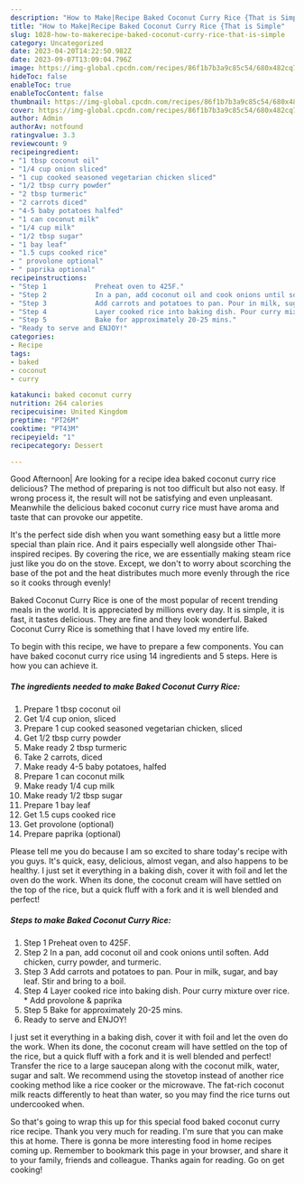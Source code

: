 ```yaml
---
description: "How to Make|Recipe Baked Coconut Curry Rice {That is Simple"
title: "How to Make|Recipe Baked Coconut Curry Rice {That is Simple"
slug: 1028-how-to-makerecipe-baked-coconut-curry-rice-that-is-simple
category: Uncategorized
date: 2023-04-20T14:22:50.982Z
date: 2023-09-07T13:09:04.796Z
image: https://img-global.cpcdn.com/recipes/86f1b7b3a9c85c54/680x482cq70/baked-coconut-curry-rice-recipe-main-photo.jpg
hideToc: false
enableToc: true
enableTocContent: false
thumbnail: https://img-global.cpcdn.com/recipes/86f1b7b3a9c85c54/680x482cq70/baked-coconut-curry-rice-recipe-main-photo.jpg
cover: https://img-global.cpcdn.com/recipes/86f1b7b3a9c85c54/680x482cq70/baked-coconut-curry-rice-recipe-main-photo.jpg
author: Admin
authorAv: notfound
ratingvalue: 3.3
reviewcount: 9
recipeingredient:
- "1 tbsp coconut oil"
- "1/4 cup onion sliced"
- "1 cup cooked seasoned vegetarian chicken sliced"
- "1/2 tbsp curry powder"
- "2 tbsp turmeric"
- "2 carrots diced"
- "4-5 baby potatoes halfed"
- "1 can coconut milk"
- "1/4 cup milk"
- "1/2 tbsp sugar"
- "1 bay leaf"
- "1.5 cups cooked rice"
- " provolone optional"
- " paprika optional"
recipeinstructions:
- "Step 1            Preheat oven to 425F."
- "Step 2            In a pan, add coconut oil and cook onions until soften. Add chicken, curry powder, and turmeric."
- "Step 3            Add carrots and potatoes to pan. Pour in milk, sugar, and bay leaf. Stir and bring to a boil."
- "Step 4            Layer cooked rice into baking dish. Pour curry mixture over rice. * Add provolone &amp; paprika"
- "Step 5            Bake for approximately 20-25 mins."
- "Ready to serve and ENJOY!"
categories:
- Recipe
tags:
- baked
- coconut
- curry

katakunci: baked coconut curry 
nutrition: 264 calories
recipecuisine: United Kingdom
preptime: "PT26M"
cooktime: "PT43M"
recipeyield: "1"
recipecategory: Dessert

---
```



Good Afternoon| Are looking for a recipe idea baked coconut curry rice delicious? The method of preparing is not too difficult but also not easy. If wrong process it, the result will not be satisfying and even unpleasant. Meanwhile the delicious baked coconut curry rice must have aroma and taste that can provoke our appetite.





It&#39;s the perfect side dish when you want something easy but a little more special than plain rice. And it pairs especially well alongside other Thai-inspired recipes. By covering the rice, we are essentially making steam rice just like you do on the stove. Except, we don&#39;t to worry about scorching the base of the pot and the heat distributes much more evenly through the rice so it cooks through evenly!

Baked Coconut Curry Rice is one of the most popular of recent trending meals in the world. It is appreciated by millions every day. It is simple, it is fast, it tastes delicious. They are fine and they look wonderful. Baked Coconut Curry Rice is something that I have loved my entire life.


To begin with this recipe, we have to prepare a few components. You can have baked coconut curry rice using 14 ingredients and 5 steps. Here is how you can achieve it.

<!--inarticleads1-->

##### The ingredients needed to make Baked Coconut Curry Rice:

1. Prepare 1 tbsp coconut oil
1. Get 1/4 cup onion, sliced
1. Prepare 1 cup cooked seasoned vegetarian chicken, sliced
1. Get 1/2 tbsp curry powder
1. Make ready 2 tbsp turmeric
1. Take 2 carrots, diced
1. Make ready 4-5 baby potatoes, halfed
1. Prepare 1 can coconut milk
1. Make ready 1/4 cup milk
1. Make ready 1/2 tbsp sugar
1. Prepare 1 bay leaf
1. Get 1.5 cups cooked rice
1. Get  provolone (optional)
1. Prepare  paprika (optional)


Please tell me you do because I am so excited to share today&#39;s recipe with you guys. It&#39;s quick, easy, delicious, almost vegan, and also happens to be healthy. I just set it everything in a baking dish, cover it with foil and let the oven do the work. When its done, the coconut cream will have settled on the top of the rice, but a quick fluff with a fork and it is well blended and perfect! 

<!--inarticleads2-->

##### Steps to make Baked Coconut Curry Rice:

1. Step 1            Preheat oven to 425F.
1. Step 2            In a pan, add coconut oil and cook onions until soften. Add chicken, curry powder, and turmeric.
1. Step 3            Add carrots and potatoes to pan. Pour in milk, sugar, and bay leaf. Stir and bring to a boil.
1. Step 4            Layer cooked rice into baking dish. Pour curry mixture over rice. * Add provolone &amp; paprika
1. Step 5            Bake for approximately 20-25 mins.
1. Ready to serve and ENJOY!

I just set it everything in a baking dish, cover it with foil and let the oven do the work. When its done, the coconut cream will have settled on the top of the rice, but a quick fluff with a fork and it is well blended and perfect! Transfer the rice to a large saucepan along with the coconut milk, water, sugar and salt. We recommend using the stovetop instead of another rice cooking method like a rice cooker or the microwave. The fat-rich coconut milk reacts differently to heat than water, so you may find the rice turns out undercooked when. 

So that's going to wrap this up for this special food baked coconut curry rice recipe. Thank you very much for reading. I'm sure that you can make this at home. There is gonna be more interesting food in home recipes coming up. Remember to bookmark this page in your browser, and share it to your family, friends and colleague. Thanks again for reading. Go on get cooking!
